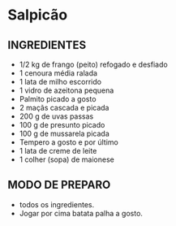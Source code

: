 # **Salpicão**
## INGREDIENTES
 - 1/2 kg de frango (peito) refogado e desfiado
 - 1 cenoura média ralada
 - 1 lata de milho escorrido
 - 1 vidro de azeitona pequena
 - Palmito picado a gosto
 - 2 maçãs cascada e picada
 - 200 g de uvas passas
 - 100 g de presunto picado
 - 100 g de mussarela picada
 - Tempero a gosto e por último
 - 1 lata de creme de leite
 - 1 colher (sopa) de maionese
## MODO DE PREPARO
 -  todos os ingredientes.
 - Jogar por cima batata palha a gosto.